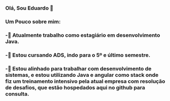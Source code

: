 ### Olá, Sou Eduardo 👋

### Um Pouco sobre mim:

### -🔭 Atualmente trabalho como estagiário em desenvolvimento Java.

### -🌱 Estou cursando ADS, indo para o 5º e último semestre.

### -💬 Estou alinhado para trabalhar com desenvolvimento de sistemas, e estou utilizando Java e angular como stack onde fiz um treinamento intensivo pela atual empresa com resolução de desafios, que estão hospedados aqui no github para consulta.
